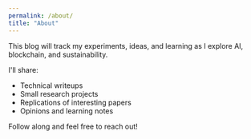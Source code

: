 ```yaml
---
permalink: /about/
title: "About"
---
```


This blog will track my experiments, ideas, and learning as I explore AI, blockchain, and sustainability.

I'll share:
- Technical writeups
- Small research projects
- Replications of interesting papers
- Opinions and learning notes

Follow along and feel free to reach out!
